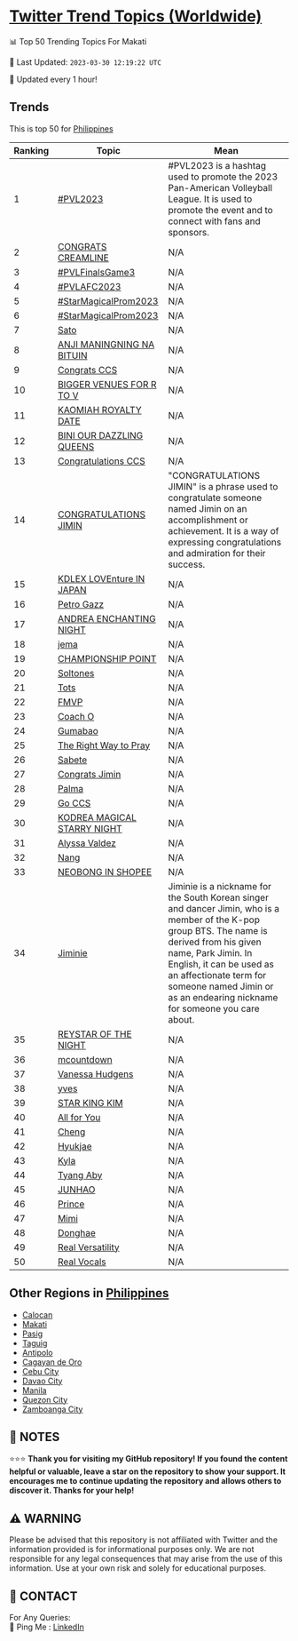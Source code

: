 [Twitter Trend Topics (Worldwide)](https://github.com/ErcinDedeoglu/Twitter-Trend-Topics)
==========


📊 Top 50 Trending Topics For Makati

📆 Last Updated: `2023-03-30 12:19:22 UTC`

🔧 Updated every 1 hour!


## Trends

This is top 50 for [Philippines](</Philippines>)

| Ranking | Topic | Mean |
| ------- | ------------ | ------------ |
| 1 | [#PVL2023](http://twitter.com/search?q=%23PVL2023) | #PVL2023 is a hashtag used to promote the 2023 Pan-American Volleyball League. It is used to promote the event and to connect with fans and sponsors. |
| 2 | [CONGRATS CREAMLINE](http://twitter.com/search?q=CONGRATS+CREAMLINE) | N/A |
| 3 | [#PVLFinalsGame3](http://twitter.com/search?q=%23PVLFinalsGame3) | N/A |
| 4 | [#PVLAFC2023](http://twitter.com/search?q=%23PVLAFC2023) | N/A |
| 5 | [#StarMagicalProm2023](http://twitter.com/search?q=%23StarMagicalProm2023) | N/A |
| 6 | [#StarMagicalProm2023](http://twitter.com/search?q=%23StarMagicalProm2023) | N/A |
| 7 | [Sato](http://twitter.com/search?q=Sato) | N/A |
| 8 | [ANJI MANINGNING NA BITUIN](http://twitter.com/search?q=ANJI+MANINGNING+NA+BITUIN) | N/A |
| 9 | [Congrats CCS](http://twitter.com/search?q=Congrats+CCS) | N/A |
| 10 | [BIGGER VENUES FOR R TO V](http://twitter.com/search?q=BIGGER+VENUES+FOR+R+TO+V) | N/A |
| 11 | [KAOMIAH ROYALTY DATE](http://twitter.com/search?q=KAOMIAH+ROYALTY+DATE) | N/A |
| 12 | [BINI OUR DAZZLING QUEENS](http://twitter.com/search?q=BINI+OUR+DAZZLING+QUEENS) | N/A |
| 13 | [Congratulations CCS](http://twitter.com/search?q=Congratulations+CCS) | N/A |
| 14 | [CONGRATULATIONS JIMIN](http://twitter.com/search?q=CONGRATULATIONS+JIMIN) | "CONGRATULATIONS JIMIN" is a phrase used to congratulate someone named Jimin on an accomplishment or achievement. It is a way of expressing congratulations and admiration for their success. |
| 15 | [KDLEX LOVEnture IN JAPAN](http://twitter.com/search?q=KDLEX+LOVEnture+IN+JAPAN) | N/A |
| 16 | [Petro Gazz](http://twitter.com/search?q=Petro+Gazz) | N/A |
| 17 | [ANDREA ENCHANTING NIGHT](http://twitter.com/search?q=ANDREA+ENCHANTING+NIGHT) | N/A |
| 18 | [jema](http://twitter.com/search?q=jema) | N/A |
| 19 | [CHAMPIONSHIP POINT](http://twitter.com/search?q=CHAMPIONSHIP+POINT) | N/A |
| 20 | [Soltones](http://twitter.com/search?q=Soltones) | N/A |
| 21 | [Tots](http://twitter.com/search?q=Tots) | N/A |
| 22 | [FMVP](http://twitter.com/search?q=FMVP) | N/A |
| 23 | [Coach O](http://twitter.com/search?q=Coach+O) | N/A |
| 24 | [Gumabao](http://twitter.com/search?q=Gumabao) | N/A |
| 25 | [The Right Way to Pray](http://twitter.com/search?q=The+Right+Way+to+Pray) | N/A |
| 26 | [Sabete](http://twitter.com/search?q=Sabete) | N/A |
| 27 | [Congrats Jimin](http://twitter.com/search?q=Congrats+Jimin) | N/A |
| 28 | [Palma](http://twitter.com/search?q=Palma) | N/A |
| 29 | [Go CCS](http://twitter.com/search?q=Go+CCS) | N/A |
| 30 | [KODREA MAGICAL STARRY NIGHT](http://twitter.com/search?q=KODREA+MAGICAL+STARRY+NIGHT) | N/A |
| 31 | [Alyssa Valdez](http://twitter.com/search?q=Alyssa+Valdez) | N/A |
| 32 | [Nang](http://twitter.com/search?q=Nang) | N/A |
| 33 | [NEOBONG IN SHOPEE](http://twitter.com/search?q=NEOBONG+IN+SHOPEE) | N/A |
| 34 | [Jiminie](http://twitter.com/search?q=Jiminie) | Jiminie is a nickname for the South Korean singer and dancer Jimin, who is a member of the K-pop group BTS. The name is derived from his given name, Park Jimin. In English, it can be used as an affectionate term for someone named Jimin or as an endearing nickname for someone you care about. |
| 35 | [REYSTAR OF THE NIGHT](http://twitter.com/search?q=REYSTAR+OF+THE+NIGHT) | N/A |
| 36 | [mcountdown](http://twitter.com/search?q=mcountdown) | N/A |
| 37 | [Vanessa Hudgens](http://twitter.com/search?q=Vanessa+Hudgens) | N/A |
| 38 | [yves](http://twitter.com/search?q=yves) | N/A |
| 39 | [STAR KING KIM](http://twitter.com/search?q=STAR+KING+KIM) | N/A |
| 40 | [All for You](http://twitter.com/search?q=All+for+You) | N/A |
| 41 | [Cheng](http://twitter.com/search?q=Cheng) | N/A |
| 42 | [Hyukjae](http://twitter.com/search?q=Hyukjae) | N/A |
| 43 | [Kyla](http://twitter.com/search?q=Kyla) | N/A |
| 44 | [Tyang Aby](http://twitter.com/search?q=Tyang+Aby) | N/A |
| 45 | [JUNHAO](http://twitter.com/search?q=JUNHAO) | N/A |
| 46 | [Prince](http://twitter.com/search?q=Prince) | N/A |
| 47 | [Mimi](http://twitter.com/search?q=Mimi) | N/A |
| 48 | [Donghae](http://twitter.com/search?q=Donghae) | N/A |
| 49 | [Real Versatility](http://twitter.com/search?q=Real+Versatility) | N/A |
| 50 | [Real Vocals](http://twitter.com/search?q=Real+Vocals) | N/A |



## Other Regions in [Philippines](</Philippines>)

* [Calocan](</Philippines/Calocan.md>)
* [Makati](</Philippines/Makati.md>)
* [Pasig](</Philippines/Pasig.md>)
* [Taguig](</Philippines/Taguig.md>)
* [Antipolo](</Philippines/Antipolo.md>)
* [Cagayan de Oro](</Philippines/Cagayan de Oro.md>)
* [Cebu City](</Philippines/Cebu City.md>)
* [Davao City](</Philippines/Davao City.md>)
* [Manila](</Philippines/Manila.md>)
* [Quezon City](</Philippines/Quezon City.md>)
* [Zamboanga City](</Philippines/Zamboanga City.md>)



## 📝 NOTES

⭐⭐⭐ **Thank you for visiting my GitHub repository! If you found the content helpful or valuable, leave a star on the repository to show your support. It encourages me to continue updating the repository and allows others to discover it. Thanks for your help!**


## ⚠️ WARNING

Please be advised that this repository is not affiliated with Twitter and the information provided is for informational purposes only. We are not responsible for any legal consequences that may arise from the use of this information. Use at your own risk and solely for educational purposes.


## 📨 CONTACT

 For Any Queries:  
            🏓 Ping Me : [LinkedIn](https://www.linkedin.com/in/ercindedeoglu/)
